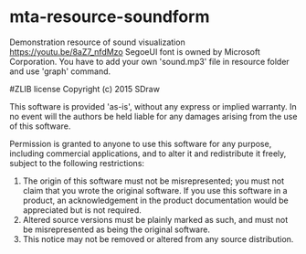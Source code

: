 # mta-resource-soundform
Demonstration resource of sound visualization
https://youtu.be/8aZ7_nfdMzo
SegoeUI font is owned by Microsoft Corporation.
You have to add your own 'sound.mp3' file in resource folder and use 'graph' command.

#ZLIB license
Copyright (c) 2015 SDraw

This software is provided 'as-is', without any express or implied
warranty. In no event will the authors be held liable for any damages
arising from the use of this software.

Permission is granted to anyone to use this software for any purpose,
including commercial applications, and to alter it and redistribute it
freely, subject to the following restrictions:

1. The origin of this software must not be misrepresented; you must not
   claim that you wrote the original software. If you use this software
   in a product, an acknowledgement in the product documentation would be
   appreciated but is not required.
2. Altered source versions must be plainly marked as such, and must not be
   misrepresented as being the original software.
3. This notice may not be removed or altered from any source distribution.
